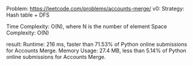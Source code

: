 Problem: https://leetcode.com/problems/accounts-merge/
v0:
Strategy: Hash table + DFS

Time Complexity: O(N), where  N is the number of element
Space Complexity: O(N)

result:
Runtime: 216 ms, faster than 71.53% of Python online submissions for Accounts Merge.
Memory Usage: 27.4 MB, less than 5.14% of Python online submissions for Accounts Merge.
